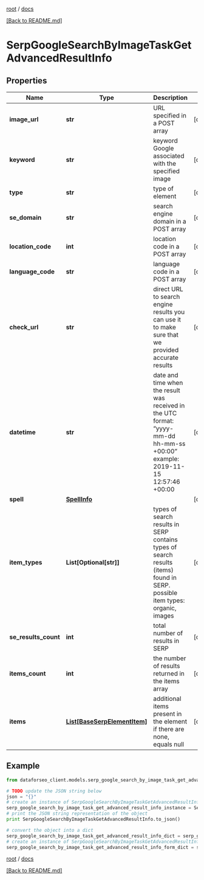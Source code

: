 [root](./../ "root") / [docs](./ "docs")

[[Back to README.md]](./../README.md "[Back to README.md]")

# SerpGoogleSearchByImageTaskGetAdvancedResultInfo

## Properties

Name | Type | Description | Notes
------------ | ------------- | ------------- | -------------
**image_url** | **str** | URL specified in a POST array | [optional]
**keyword** | **str** | keyword Google associated with the specified image | [optional]
**type** | **str** | type of element | [optional]
**se_domain** | **str** | search engine domain in a POST array | [optional]
**location_code** | **int** | location code in a POST array | [optional]
**language_code** | **str** | language code in a POST array | [optional]
**check_url** | **str** | direct URL to search engine results you can use it to make sure that we provided accurate results | [optional]
**datetime** | **str** | date and time when the result was received in the UTC format: “yyyy-mm-dd hh-mm-ss +00:00” example: 2019-11-15 12:57:46 +00:00 | [optional]
**spell** | [**SpellInfo**](SpellInfo.md) |  | [optional]
**item_types** | **List[Optional[str]]** | types of search results in SERP contains types of search results (items) found in SERP. possible item types: organic, images | [optional]
**se_results_count** | **int** | total number of results in SERP | [optional]
**items_count** | **int** | the number of results returned in the items array | [optional]
**items** | [**List[BaseSerpElementItem]**](BaseSerpElementItem.md) | additional items present in the element if there are none, equals null | [optional]

## Example

```python
from dataforseo_client.models.serp_google_search_by_image_task_get_advanced_result_info import SerpGoogleSearchByImageTaskGetAdvancedResultInfo

# TODO update the JSON string below
json = "{}"
# create an instance of SerpGoogleSearchByImageTaskGetAdvancedResultInfo from a JSON string
serp_google_search_by_image_task_get_advanced_result_info_instance = SerpGoogleSearchByImageTaskGetAdvancedResultInfo.from_json(json)
# print the JSON string representation of the object
print SerpGoogleSearchByImageTaskGetAdvancedResultInfo.to_json()

# convert the object into a dict
serp_google_search_by_image_task_get_advanced_result_info_dict = serp_google_search_by_image_task_get_advanced_result_info_instance.to_dict()
# create an instance of SerpGoogleSearchByImageTaskGetAdvancedResultInfo from a dict
serp_google_search_by_image_task_get_advanced_result_info_form_dict = serp_google_search_by_image_task_get_advanced_result_info.from_dict(serp_google_search_by_image_task_get_advanced_result_info_dict)
```

  

[root](./../ "root") / [docs](./ "docs")

[[Back to README.md]](./../README.md "[Back to README.md]")
